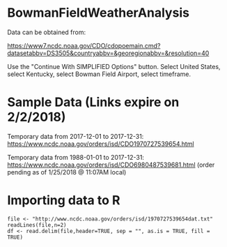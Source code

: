# BowmanFieldWeatherAnalysis

Data can be obtained from: 

https://www7.ncdc.noaa.gov/CDO/cdopoemain.cmd?datasetabbv=DS3505&countryabbv=&georegionabbv=&resolution=40 

Use the "Continue With SIMPLIFIED Options" button. Select United States, select Kentucky, select Bowman Field Airport, select timeframe.

# Sample Data (Links expire on 2/2/2018)

Temporary data from 2017-12-01 to 2017-12-31: https://www.ncdc.noaa.gov/orders/isd/CDO1970727539654.html

Temporary data from 1988-01-01 to 2017-12-31: https://www.ncdc.noaa.gov/orders/isd/CDO6980487539681.html (order pending as of 1/25/2018 @ 11:07AM local)

# Importing data to R

```
file <- "http://www.ncdc.noaa.gov/orders/isd/1970727539654dat.txt"
readLines(file,n=2)
df <- read.delim(file,header=TRUE, sep = "", as.is = TRUE, fill = TRUE)
```

